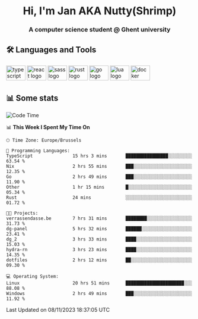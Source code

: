 <h1 align="center">Hi, I'm Jan AKA Nutty(Shrimp)</h1>
<h3 align="center">A computer science student @ Ghent university</h3>

<h2 align="left">🛠️ Languages and Tools</h2>

###

<div align="left">
  <img src="https://cdn.jsdelivr.net/gh/devicons/devicon/icons/typescript/typescript-original.svg" height="40" width="52" alt="typescript logo"  />
  <img src="https://cdn.jsdelivr.net/gh/devicons/devicon/icons/react/react-original.svg" height="40" width="52" alt="react logo"  />
  <img src="https://cdn.jsdelivr.net/gh/devicons/devicon/icons/sass/sass-original.svg" height="40" width="52" alt="sass logo"  />
  <img src="https://cdn.jsdelivr.net/gh/devicons/devicon/icons/rust/rust-plain.svg" height="40" width="52" alt="rust logo"  />
  <img src="https://cdn.jsdelivr.net/gh/devicons/devicon/icons/go/go-original.svg" height="40" width="52" alt="go logo"  />
  <img src="https://cdn.jsdelivr.net/gh/devicons/devicon/icons/lua/lua-original.svg" height="40" width="52" alt="lua logo"  />
  <img src="https://cdn.jsdelivr.net/gh/devicons/devicon/icons/docker/docker-original.svg" height="40" width="52" alt="docker logo"  />
</div>

<h2>📊 Some stats</h2>

<!--START_SECTION:waka-->
![Code Time](http://img.shields.io/badge/Code%20Time-3%2C881%20hrs%2037%20mins-blue)

📊 **This Week I Spent My Time On** 

```text
🕑︎ Time Zone: Europe/Brussels

💬 Programming Languages: 
TypeScript               15 hrs 3 mins       ████████████████░░░░░░░░░   63.54 % 
Nix                      2 hrs 55 mins       ███░░░░░░░░░░░░░░░░░░░░░░   12.35 % 
Go                       2 hrs 49 mins       ███░░░░░░░░░░░░░░░░░░░░░░   11.90 % 
Other                    1 hr 15 mins        █░░░░░░░░░░░░░░░░░░░░░░░░   05.34 % 
Rust                     24 mins             ░░░░░░░░░░░░░░░░░░░░░░░░░   01.72 % 

🐱‍💻 Projects: 
verrassendasse.be        7 hrs 31 mins       ████████░░░░░░░░░░░░░░░░░   31.73 % 
dg-panel                 5 hrs 32 mins       ██████░░░░░░░░░░░░░░░░░░░   23.41 % 
dg_2                     3 hrs 33 mins       ████░░░░░░░░░░░░░░░░░░░░░   15.03 % 
hydra-rn                 3 hrs 23 mins       ████░░░░░░░░░░░░░░░░░░░░░   14.35 % 
dotfiles                 2 hrs 12 mins       ██░░░░░░░░░░░░░░░░░░░░░░░   09.30 % 

💻 Operating System: 
Linux                    20 hrs 51 mins      ██████████████████████░░░   88.08 % 
Windows                  2 hrs 49 mins       ███░░░░░░░░░░░░░░░░░░░░░░   11.92 % 
```


 Last Updated on 08/11/2023 18:37:05 UTC
<!--END_SECTION:waka-->
